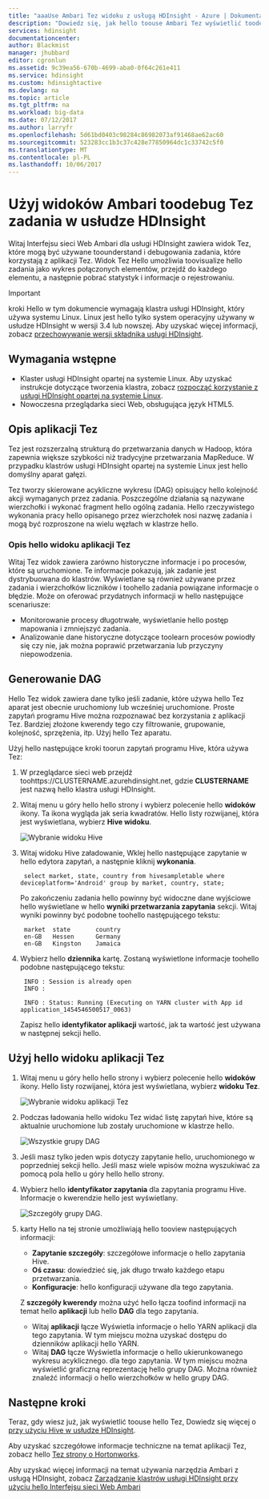 ```yaml
---
title: "aaaUse Ambari Tez widoku z usługą HDInsight - Azure | Dokumentacja firmy Microsoft"
description: "Dowiedz się, jak hello toouse Ambari Tez wyświetlić toodebug Tez zadania w usłudze HDInsight."
services: hdinsight
documentationcenter: 
author: Blackmist
manager: jhubbard
editor: cgronlun
ms.assetid: 9c39ea56-670b-4699-aba0-0f64c261e411
ms.service: hdinsight
ms.custom: hdinsightactive
ms.devlang: na
ms.topic: article
ms.tgt_pltfrm: na
ms.workload: big-data
ms.date: 07/12/2017
ms.author: larryfr
ms.openlocfilehash: 5d61bd0403c98284c86982073af91468ae62ac60
ms.sourcegitcommit: 523283cc1b3c37c428e77850964dc1c33742c5f0
ms.translationtype: MT
ms.contentlocale: pl-PL
ms.lasthandoff: 10/06/2017
---
```

# <a name="use-ambari-views-toodebug-tez-jobs-on-hdinsight"></a>Użyj widoków Ambari toodebug Tez zadania w usłudze HDInsight

Witaj Interfejsu sieci Web Ambari dla usługi HDInsight zawiera widok Tez, które mogą być używane toounderstand i debugowania zadania, które korzystają z aplikacji Tez. Widok Tez Hello umożliwia toovisualize hello zadania jako wykres połączonych elementów, przejdź do każdego elementu, a następnie pobrać statystyk i informacje o rejestrowaniu.

> [!IMPORTANT]
> kroki Hello w tym dokumencie wymagają klastra usługi HDInsight, który używa systemu Linux. Linux jest hello tylko system operacyjny używany w usłudze HDInsight w wersji 3.4 lub nowszej. Aby uzyskać więcej informacji, zobacz [przechowywanie wersji składnika usługi HDInsight](hdinsight-component-versioning.md#hdinsight-windows-retirement).

## <a name="prerequisites"></a>Wymagania wstępne

* Klaster usługi HDInsight opartej na systemie Linux. Aby uzyskać instrukcje dotyczące tworzenia klastra, zobacz [rozpocząć korzystanie z usługi HDInsight opartej na systemie Linux](hdinsight-hadoop-linux-tutorial-get-started.md).
* Nowoczesna przeglądarka sieci Web, obsługująca język HTML5.

## <a name="understanding-tez"></a>Opis aplikacji Tez

Tez jest rozszerzalną strukturą do przetwarzania danych w Hadoop, która zapewnia większe szybkości niż tradycyjne przetwarzania MapReduce. W przypadku klastrów usługi HDInsight opartej na systemie Linux jest hello domyślny aparat gałęzi.

Tez tworzy skierowane acykliczne wykresu (DAG) opisujący hello kolejność akcji wymaganych przez zadania. Poszczególne działania są nazywane wierzchołki i wykonać fragment hello ogólną zadania. Hello rzeczywistego wykonania pracy hello opisanego przez wierzchołek nosi nazwę zadania i mogą być rozproszone na wielu węzłach w klastrze hello.

### <a name="understanding-hello-tez-view"></a>Opis hello widoku aplikacji Tez

Witaj Tez widok zawiera zarówno historyczne informacje i po procesów, które są uruchomione. Te informacje pokazują, jak zadanie jest dystrybuowana do klastrów. Wyświetlane są również używane przez zadania i wierzchołków liczników i toohello zadania powiązane informacje o błędzie. Może on oferować przydatnych informacji w hello następujące scenariusze:

* Monitorowanie procesy długotrwałe, wyświetlanie hello postęp mapowania i zmniejszyć zadania.
* Analizowanie dane historyczne dotyczące toolearn procesów powiodły się czy nie, jak można poprawić przetwarzania lub przyczyny niepowodzenia.

## <a name="generate-a-dag"></a>Generowanie DAG

Hello Tez widok zawiera dane tylko jeśli zadanie, które używa hello Tez aparat jest obecnie uruchomiony lub wcześniej uruchomione. Proste zapytań programu Hive można rozpoznawać bez korzystania z aplikacji Tez. Bardziej złożone kwerendy tego czy filtrowanie, grupowanie, kolejność, sprzężenia, itp. Użyj hello Tez aparatu.

Użyj hello następujące kroki toorun zapytań programu Hive, która używa Tez:

1. W przeglądarce sieci web przejdź toohttps://CLUSTERNAME.azurehdinsight.net, gdzie **CLUSTERNAME** jest nazwą hello klastra usługi HDInsight.

2. Witaj menu u góry hello hello strony i wybierz polecenie hello **widoków** ikony. Ta ikona wygląda jak seria kwadratów. Hello listy rozwijanej, która jest wyświetlana, wybierz **Hive widoku**.

    ![Wybranie widoku Hive](./media/hdinsight-debug-ambari-tez-view/selecthive.png)

3. Witaj widoku Hive załadowanie, Wklej hello następujące zapytanie w hello edytora zapytań, a następnie kliknij **wykonania**.

        select market, state, country from hivesampletable where deviceplatform='Android' group by market, country, state;

    Po zakończeniu zadania hello powinny być widoczne dane wyjściowe hello wyświetlane w hello **wyniki przetwarzania zapytania** sekcji. Witaj wyniki powinny być podobne toohello następującego tekstu:

        market  state       country
        en-GB   Hessen      Germany
        en-GB   Kingston    Jamaica

4. Wybierz hello **dziennika** kartę. Zostaną wyświetlone informacje toohello podobne następującego tekstu:

        INFO : Session is already open
        INFO :

        INFO : Status: Running (Executing on YARN cluster with App id application_1454546500517_0063)

    Zapisz hello **identyfikator aplikacji** wartość, jak ta wartość jest używana w następnej sekcji hello.

## <a name="use-hello-tez-view"></a>Użyj hello widoku aplikacji Tez

1. Witaj menu u góry hello hello strony i wybierz polecenie hello **widoków** ikony. Hello listy rozwijanej, która jest wyświetlana, wybierz **widoku Tez**.

    ![Wybranie widoku aplikacji Tez](./media/hdinsight-debug-ambari-tez-view/selecttez.png)

2. Podczas ładowania hello widoku Tez widać listę zapytań hive, które są aktualnie uruchomione lub zostały uruchomione w klastrze hello.

    ![Wszystkie grupy DAG](./media/hdinsight-debug-ambari-tez-view/tez-view-home.png)

3. Jeśli masz tylko jeden wpis dotyczy zapytanie hello, uruchomionego w poprzedniej sekcji hello. Jeśli masz wiele wpisów można wyszukiwać za pomocą pola hello u góry hello hello strony.

4. Wybierz hello **identyfikator zapytania** dla zapytania programu Hive. Informacje o kwerendzie hello jest wyświetlany.

    ![Szczegóły grupy DAG.](./media/hdinsight-debug-ambari-tez-view/query-details.png)

5. karty Hello na tej stronie umożliwiają hello tooview następujących informacji:

    * **Zapytanie szczegóły**: szczegółowe informacje o hello zapytania Hive.
    * **Oś czasu**: dowiedzieć się, jak długo trwało każdego etapu przetwarzania.
    * **Konfiguracje**: hello konfiguracji używane dla tego zapytania.

    Z __szczegóły kwerendy__ można użyć hello łącza toofind informacji na temat hello __aplikacji__ lub hello __DAG__ dla tego zapytania.
    
    * Witaj __aplikacji__ łącze Wyświetla informacje o hello YARN aplikacji dla tego zapytania. W tym miejscu można uzyskać dostępu do dzienników aplikacji hello YARN.
    * Witaj __DAG__ łącze Wyświetla informacje o hello ukierunkowanego wykresu acyklicznego. dla tego zapytania. W tym miejscu można wyświetlić graficzną reprezentację hello grupy DAG. Można również znaleźć informacji o hello wierzchołków w hello grupy DAG.

## <a name="next-steps"></a>Następne kroki

Teraz, gdy wiesz już, jak wyświetlić toouse hello Tez, Dowiedz się więcej o [przy użyciu Hive w usłudze HDInsight](hdinsight-use-hive.md).

Aby uzyskać szczegółowe informacje techniczne na temat aplikacji Tez, zobacz hello [Tez strony o Hortonworks](http://hortonworks.com/hadoop/tez/).

Aby uzyskać więcej informacji na temat używania narzędzia Ambari z usługą HDInsight, zobacz [Zarządzanie klastrów usługi HDInsight przy użyciu hello Interfejsu sieci Web Ambari](hdinsight-hadoop-manage-ambari.md)
